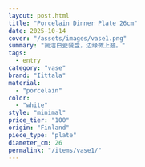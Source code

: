 ```yaml
---
layout: post.html
title: "Porcelain Dinner Plate 26cm"
date: 2025-10-14
cover: "/assets/images/vase1.png"
summary: "简洁白瓷餐盘，边缘微上翘。"
tags:
  - entry
category: "vase"
brand: "Iittala"
material:
  - "porcelain"
color:
  - "white"
style: "minimal"
price_tier: "100"
origin: "Finland"
piece_type: "plate"
diameter_cm: 26
permalink: "/items/vase1/"
---
```


